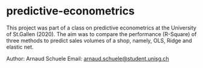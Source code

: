 # predictive-econometrics

This project was part of a class on predictive econometrics at the University of St.Gallen (2020).
The aim was to compare the performance (R-Square) of three methods to predict sales volumes of a shop, namely, OLS, Ridge and elastic net.

Author: Arnaud Schuele
Email: arnaud.schuele@student.unisg.ch
